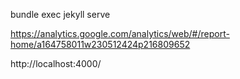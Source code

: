 bundle exec jekyll serve

https://analytics.google.com/analytics/web/#/report-home/a164758011w230512424p216809652

http://localhost:4000/
